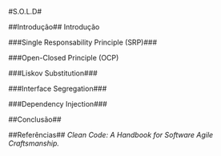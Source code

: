 #S.O.L.D#

##Introdução##
Introdução


###Single Responsability Principle (SRP)###


###Open-Closed Principle (OCP)


###Liskov Substitution###


###Interface Segregation###


###Dependency Injection###


##Conclusão##

##Referências##
_Clean Code: A Handbook for Software Agile Craftsmanship._
